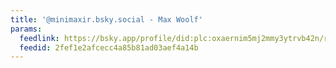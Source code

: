 ```yaml
---
title: '@minimaxir.bsky.social - Max Woolf'
params:
  feedlink: https://bsky.app/profile/did:plc:oxaernim5mj2mmy3ytrvb42n/rss
  feedid: 2fef1e2afcecc4a85b81ad03aef4a14b
---
```

